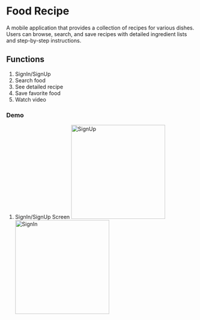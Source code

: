 # Food Recipe

 A mobile application that provides a collection of recipes for various dishes. Users can browse, search, and save recipes with
 detailed ingredient lists and step-by-step instructions.

## Functions

  1. SignIn/SignUp
  2. Search food
  3. See detailed recipe
  4. Save favorite food
  5. Watch video

### Demo
1. SignIn/SignUp Screen
<img src="https://github.com/user-attachments/assets/86022169-1e9c-42c1-9ddb-345954a4840a" width="250" alt="SignUp" /> <img src="https://github.com/user-attachments/assets/745a1042-78aa-4e27-ab72-32d4e38532b5" width="250" alt="SignIn" />

